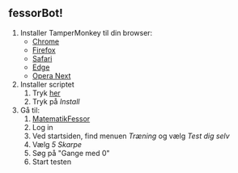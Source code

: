 fessorBot!
--------------
 1. Installer TamperMonkey til din browser: 
	 - [Chrome](https://chrome.google.com/webstore/detail/tampermonkey/dhdgffkkebhmkfjojejmpbldmpobfkfo)
	 - [Firefox](https://addons.mozilla.org/da/firefox/addon/tampermonkey/)
	 - [Safari](https://safari.tampermonkey.net/tampermonkey.safariextz)
	 - [Edge](https://www.microsoft.com/store/apps/9NBLGGH5162S)
	 - [Opera Next](https://addons.opera.com/en/extensions/details/tampermonkey-beta/)
 2. Installer scriptet
	 1. Tryk [her](https://raw.githubusercontent.com/HarshWombat/fessorBot/master/fiveSharp.user.js)
	 2. Tryk på *Install*
 3. Gå til:
	1. [MatematikFessor](https://matematikfessor.dk/)
	2. Log in
	3. Ved startsiden, find menuen *Træning* og vælg *Test dig selv*
	4. Vælg *5 Skarpe*
	5. Søg på "Gange med 0"
	6. Start testen
